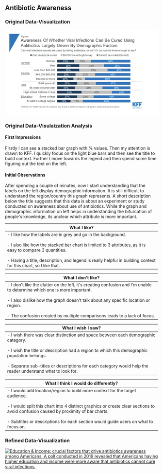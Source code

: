 ## Antibiotic Awareness  
### Original Data-Visualization  
<img src="./Antibiotics Awareness.png/" alt="Antibiotics Awareness" width="1000" />

### Original Data-Visulaization Analysis  
#### First Impressions
Firstly I can see a stacked bar graph with % values. Then my attention is drawn to KFF. I quickly focus on the light blue bars and then see the title to build context. Further I move towards the legend and then spend some time figuring out the text on the left.  

#### Initial Observations
After spending a couple of minutes, now I start understanding that the labels on the left display demographic information. It is still difficult to understand the region/country this graph represents. A short description below the title suggests that this data is about an experiment or study conducted on awareness about use of antibiotics. While the graph and demographic information on left helps in understanding the bifurcation of people's knowledge, its unclear which attribute is more important.  

| **What I like?**                                                                                                                                                         |
|-------------------------------------------------------------------------------------------------------------------------------------------------------------------------|
| - I like how the labels are in grey and go in the background. <br><br> - I also like how the stacked bar chart is limited to 3 attributes, as it is easy to compare 3 quantities. <br><br> - Having a title, description, and legend is really helpful in building context for this chart, so I like that. |

| **What I don't like?**                                                                                                                                                   |
|-------------------------------------------------------------------------------------------------------------------------------------------------------------------------|
| - I don't like the clutter on the left, it's creating confusion and I'm unable to determine which one is more important. <br><br> - I also dislike how the graph doesn't talk about any specific location or region. <br><br> - The confusion created by multiple comparisons leads to a lack of focus. |

| **What I wish I saw?**                                                                                                                                                   |
|-------------------------------------------------------------------------------------------------------------------------------------------------------------------------|
| - I wish there was clear distinction and space between each demographic category. <br><br> - I wish the title or description had a region to which this demographic population belongs. <br><br> - Separate sub-titles or descriptions for each category would help the reader understand what to look for. |

| **What I think I would do differently?**                                                                                                                                  |
|-------------------------------------------------------------------------------------------------------------------------------------------------------------------------|
| - I would add location/region to build more context for the target audience. <br><br> - I would split this chart into 4 distinct graphics or create clear sections to avoid confusion caused by proximity of bar charts. <br><br> - Subtitles or descriptions for each section would guide users on what to focus on. |



### Refined Data-Visualization
<div class='tableauPlaceholder' id='viz1726705773791' style='position: relative'>
    <noscript>
        <a href='#'>
            <img alt='Education &amp; Income: crucial factors that drive antibiotics awareness among Americans. A poll conducted in 2019 revealed that Americans having higher education and income were more aware that antibiotics cannot cure viral infections.' 
                 src='https://public.tableau.com/static/images/In/InfectionAwareness/InfectionAwareness/1_rss.png' 
                 style='border: none' />
        </a>
    </noscript>
    <object class='tableauViz' style='display:none;'>
        <param name='host_url' value='https%3A%2F%2Fpublic.tableau.com%2F' /> 
        <param name='embed_code_version' value='3' /> 
        <param name='site_root' value='' />
        <param name='name' value='InfectionAwareness&#47;InfectionAwareness' />
        <param name='tabs' value='no' />
        <param name='toolbar' value='yes' />
        <param name='static_image' value='https://public.tableau.com/static/images/In/InfectionAwareness/InfectionAwareness/1.png' />
        <param name='animate_transition' value='yes' />
        <param name='display_static_image' value='yes' />
        <param name='display_spinner' value='yes' />
        <param name='display_overlay' value='yes' />
        <param name='display_count' value='yes' />
        <param name='language' value='en-US' />
        <param name='filter' value='publish=yes' />
    </object>
</div>

<script type='text/javascript'>
    var divElement = document.getElementById('viz1726705773791');
    var vizElement = divElement.getElementsByTagName('object')[0];
    if (divElement.offsetWidth > 800) {
        vizElement.style.width = '100%';
        vizElement.style.height = '1207px';
    } else if (divElement.offsetWidth > 500) {
        vizElement.style.width = '1000px';
        vizElement.style.height = '827px';
    } else {
        vizElement.style.width = '100%';
        vizElement.style.height = '777px';
    }
    var scriptElement = document.createElement('script');
    scriptElement.src = 'https://public.tableau.com/javascripts/api/viz_v1.js';
    vizElement.parentNode.insertBefore(scriptElement, vizElement);
</script>
